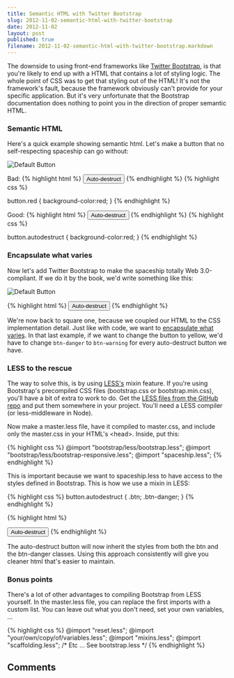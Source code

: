 ```yaml
---
title: Semantic HTML with Twitter Bootstrap
slug: 2012-11-02-semantic-html-with-twitter-bootstrap
date: 2012-11-02
layout: post
published: true
filename: 2012-11-02-semantic-html-with-twitter-bootstrap.markdown
---
```

<!-- *********************************************************************
**                                                                      **
** To add a comment, scroll to the bottom and use the comment template. **
** Then save the file and send me a pull request.                       **
**                                                                      **
***********************************************************************-->

The downside to using front-end frameworks like [Twitter Bootstrap](http://getbootstrap.com),
is that you're likely to end up with a HTML that contains a lot of styling logic. The
whole point of CSS was to get that styling out of the HTML! It's not the framework's fault, because
the framework obviously can't provide for your specific application. But it's very unfortunate
that the Bootstrap documentation does nothing to point you in the direction of proper semantic HTML.

### Semantic HTML

Here's a quick example showing semantic html. Let's make a button that no self-respecting spaceship can go without:

![Default Button](/img/posts/2012-11-02/default_button.png)

Bad:
{% highlight html %}
<button class="red">Auto-destruct</button>
{% endhighlight %}
{% highlight css %}
<!-- in the css file: -->
button.red { background-color:red; }
{% endhighlight %}

Good:
{% highlight html %}
<button class="autodestruct">Auto-destruct</button>
{% endhighlight %}
{% highlight css %}
<!-- in the css file: -->
button.autodestruct { background-color:red; }
{% endhighlight %}

### Encapsulate what varies

Now let's add Twitter Bootstrap to make the spaceship totally Web 3.0-compliant. If we do it by the book,
we'd write something like this:

![Default Button](/img/posts/2012-11-02/bootstrap_button.png)

{% highlight html %}
<button class="btn btn-warning">Auto-destruct</button>
{% endhighlight %}

We're now back to square one, because we coupled our HTML to the CSS implementation detail. Just like with code,
we want to [encapsulate what varies](https://www.google.com/?q=encapsulate%20what%20varies). In that last example,
if we want to change the button to yellow, we'd have to change `btn-danger` to `btn-warning`
for every auto-destruct button we have.

### LESS to the rescue

The way to solve this, is by using [LESS's](http://lesscss.org/) mixin feature. If you're using Bootstrap's
precompiled CSS files (bootstrap.css or bootstrap.min.css), you'll have a bit of extra to work to do. Get the
[LESS files from the GitHub repo](https://github.com/twitter/bootstrap/tree/master/less) and put them somewhere
in your project. You'll need a LESS compiler (or less-middleware in Node).

Now make a master.less file, have it compiled to master.css, and include only the master.css in your HTML's \<head\>.
Inside, put this:

{% highlight css %}
@import "bootstrap/less/bootstrap.less";
@import "bootstrap/less/bootstrap-responsive.less";
@import "spaceship.less";
{% endhighlight %}

This is important because we want to spaceship.less to have access to the styles defined in Bootstrap. This is how we
use a mixin in LESS:

{% highlight css %}
button.autodestruct {
    .btn;
    .btn-danger;
}
{% endhighlight %}

{% highlight html %}
<!-- html: -->
<button class="autodestruct">Auto-destruct</button>
{% endhighlight %}

The auto-destruct button will now inherit the styles from both the btn and the btn-danger classes. Using
this approach consistently will give you cleaner html that's easier to maintain.

### Bonus points

There's a lot of other advantages to compiling Bootstrap from LESS yourself. In the master.less file, you can replace
the first imports with a custom list. You can leave out what you don't need, set your own variables, ...

{% highlight css %}
@import "reset.less";
@import "your/own/copy/of/variables.less";
@import "mixins.less";
@import "scaffolding.less";
/* Etc ...  See bootstrap.less */
{% endhighlight %}

## Comments

<!-- To add a comment, copy this template: (don't worry about markup, I'll clean it up if need be)

### [YOUR NAME](YOUR URL|TWITTER|...) - YYYY/MM/DD
YOUR COMMENT TEXT HERE....

-->
